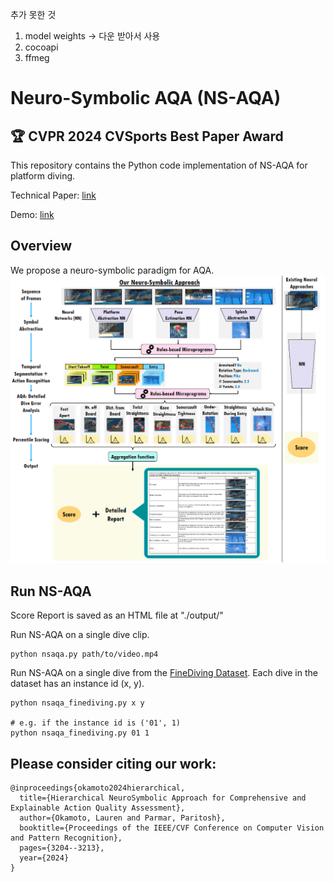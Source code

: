 추가 못한 것
1. model weights -> 다운 받아서 사용
2. cocoapi
3. ffmeg

# Neuro-Symbolic AQA (NS-AQA) 
## 🏆 CVPR 2024 CVSports Best Paper Award
This repository contains the Python code implementation of NS-AQA for platform diving.

Technical Paper: [link](https://arxiv.org/abs/2403.13798)

Demo: [link](https://huggingface.co/spaces/X-NS/NSAQA)

## Overview
We propose a neuro-symbolic paradigm for AQA.
![NS-AQA Concept](teaser_fig.png)

## Run NS-AQA
Score Report is saved as an HTML file at "./output/"

Run NS-AQA on a single dive clip.
```
python nsaqa.py path/to/video.mp4
```
Run NS-AQA on a single dive from the [FineDiving Dataset](https://github.com/xujinglin/FineDiving). Each dive in the dataset has an instance id (x, y).
```
python nsaqa_finediving.py x y

# e.g. if the instance id is ('01', 1)
python nsaqa_finediving.py 01 1
```

## Please consider citing our work:
```
@inproceedings{okamoto2024hierarchical,
  title={Hierarchical NeuroSymbolic Approach for Comprehensive and Explainable Action Quality Assessment},
  author={Okamoto, Lauren and Parmar, Paritosh},
  booktitle={Proceedings of the IEEE/CVF Conference on Computer Vision and Pattern Recognition},
  pages={3204--3213},
  year={2024}
}
```
